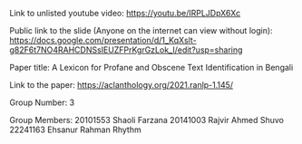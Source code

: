 
Link to unlisted youtube video:
https://youtu.be/IRPLJDpX6Xc

Public link to the slide (Anyone on the internet can view without login):
https://docs.google.com/presentation/d/1_KqXslt-g82F6t7NO4RAHCDNSsIEUZFPrKgrGzLok_I/edit?usp=sharing

Paper title:
A Lexicon for Profane and Obscene Text Identification in Bengali

Link to the paper:
https://aclanthology.org/2021.ranlp-1.145/

Group Number:
3

Group Members:
20101553 Shaoli Farzana
20141003 Rajvir Ahmed Shuvo
22241163 Ehsanur Rahman Rhythm
